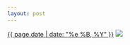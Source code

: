 ```yaml
---
layout: post
---
```


<p>
  <time><a href="/265">{{ page.date | date: "%e %B, %Y" }}</a></time>
  <a href="/265"><img src="{{ site.assets_url }}/265.jpg"/></a>
</p>
